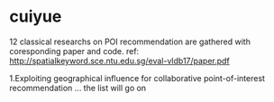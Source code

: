 # cuiyue
12 classical researchs on POI recommendation are gathered with coresponding paper and code.
ref: http://spatialkeyword.sce.ntu.edu.sg/eval-vldb17/paper.pdf

1.Exploiting geographical influence for collaborative point-of-interest recommendation
... the list will go on
